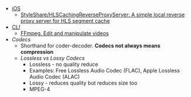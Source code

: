 - [iOS](iOS.md)
	- [StyleShare/HLSCachingReverseProxyServer: A simple local reverse proxy server for HLS segment cache](https://github.com/StyleShare/HLSCachingReverseProxyServer)
- *[CLI](CLI.md)*
	- [FFmpeg. Edit and manipulate videos](https://ffmpeg.org/)
- *Codecs*
	- Shorthand for coder-decoder. **Codecs not always means compression**
	- *Lossless vs Lossy Codecs*
		- Lossless - no quality reduce
		- Examples: Free Lossless Audio Codec (FLAC), Apple Lossless Audio Codec (ALAC)
		- Lossy - reduces quality but reduces size too
		- MPEG-4